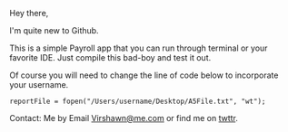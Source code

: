 Hey there,

I'm quite new to Github.

This is a simple Payroll app that you can run through terminal or your favorite IDE. Just compile this bad-boy and test it out.

Of course you will need to change the line of code below to incorporate your username.

    reportFile = fopen("/Users/username/Desktop/A5File.txt", "wt");


Contact: Me by Email <Virshawn@me.com> or find me on [twttr](http://www.twitter.com/virshawn).

